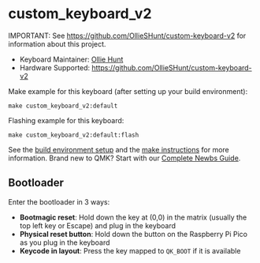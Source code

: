 # custom_keyboard_v2

IMPORTANT: See https://github.com/OllieSHunt/custom-keyboard-v2 for information about this project.

* Keyboard Maintainer: [Ollie Hunt](https://github.com/OllieSHunt)
* Hardware Supported: https://github.com/OllieSHunt/custom-keyboard-v2

Make example for this keyboard (after setting up your build environment):

    make custom_keyboard_v2:default

Flashing example for this keyboard:

    make custom_keyboard_v2:default:flash

See the [build environment setup](https://docs.qmk.fm/#/getting_started_build_tools) and the [make instructions](https://docs.qmk.fm/#/getting_started_make_guide) for more information. Brand new to QMK? Start with our [Complete Newbs Guide](https://docs.qmk.fm/#/newbs).

## Bootloader

Enter the bootloader in 3 ways:

* **Bootmagic reset**: Hold down the key at (0,0) in the matrix (usually the top left key or Escape) and plug in the keyboard
* **Physical reset button**: Hold down the button on the Raspberry Pi Pico as you plug in the keyboard
* **Keycode in layout**: Press the key mapped to `QK_BOOT` if it is available
